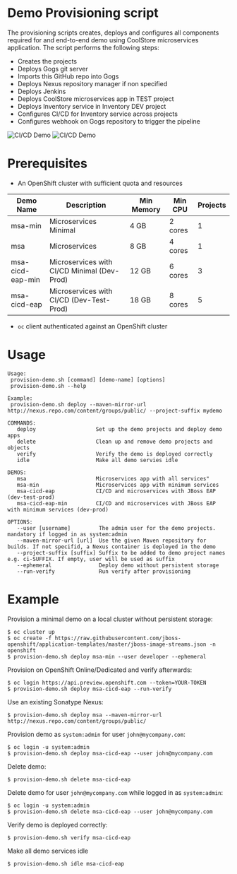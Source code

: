Demo Provisioning script
======================
The provisioning scripts creates, deploys and configures all components required for
and end-to-end demo using CoolStore microservices application. The script performs the following
steps:
* Creates the projects
* Deploys Gogs git server
* Imports this GitHub repo into Gogs
* Deploys Nexus repository manager if non specified
* Deploys Jenkins
* Deploys CoolStore microservices app in TEST project
* Deploys Inventory service in Inventory DEV project
* Configures CI/CD for Inventory service across projects
* Configures webhook on Gogs repository to trigger the pipeline

![CI/CD Demo](../../docs/images/cicd-projects.png?raw=true)
![CI/CD Demo](../../docs/images/cicd-pipeline.png?raw=true)

Prerequisites
============
* An OpenShift cluster with sufficient quota and resources

| Demo Name        | Description                                  | Min Memory | Min CPU | Projects |
|------------------|----------------------------------------------|------------|---------|----------|
| msa-min          | Microservices Minimal                        | 4 GB       | 2 cores | 1        |
| msa              | Microservices                                | 8 GB       | 4 cores | 1        |
| msa-cicd-eap-min | Microservices with CI/CD Minimal (Dev-Prod)  | 12 GB      | 6 cores | 3        |
| msa-cicd-eap     | Microservices with CI/CD (Dev-Test-Prod)     | 18 GB      | 8 cores | 5        |

* `oc` client authenticated against an OpenShift cluster

Usage
============
```
Usage:
 provision-demo.sh [command] [demo-name] [options]
 provision-demo.sh --help

Example:
 provision-demo.sh deploy --maven-mirror-url http://nexus.repo.com/content/groups/public/ --project-suffix mydemo

COMMANDS:
   deploy                   Set up the demo projects and deploy demo apps
   delete                   Clean up and remove demo projects and objects
   verify                   Verify the demo is deployed correctly
   idle                     Make all demo servies idle

DEMOS:
   msa                      Microservices app with all services"
   msa-min                  Microservices app with minimum services
   msa-cicd-eap             CI/CD and microservices with JBoss EAP (dev-test-prod)
   msa-cicd-eap-min         CI/CD and microservices with JBoss EAP with minimum services (dev-prod)

OPTIONS:
   --user [username]         The admin user for the demo projects. mandatory if logged in as system:admin
   --maven-mirror-url [url]  Use the given Maven repository for builds. If not specifid, a Nexus container is deployed in the demo
   --project-suffix [suffix] Suffix to be added to demo project names e.g. ci-SUFFIX. If empty, user will be used as suffix
   --ephemeral               Deploy demo without persistent storage
   --run-verify              Run verify after provisioning
```

Example
============
Provision a minimal demo on a local cluster without persistent storage:
```
$ oc cluster up 
$ oc create -f https://raw.githubusercontent.com/jboss-openshift/application-templates/master/jboss-image-streams.json -n openshift
$ provision-demo.sh deploy msa-min --user developer --ephemeral
```

Provision on OpenShift Online/Dedicated and verify afterwards:
```
$ oc login https://api.preview.openshift.com --token=YOUR-TOKEN
$ provision-demo.sh deploy msa-cicd-eap --run-verify
```

Use an existing Sonatype Nexus:
```
$ provision-demo.sh deploy msa --maven-mirror-url http://nexus.repo.com/content/groups/public/
```

Provision demo as ```system:admin``` for user ```john@mycompany.com```:
```
$ oc login -u system:admin
$ provision-demo.sh deploy msa-cicd-eap --user john@mycompany.com
```

Delete demo:
```
$ provision-demo.sh delete msa-cicd-eap
```

Delete demo for user ```john@mycompany.com``` while logged in as ```system:admin```:
```
$ oc login -u system:admin
$ provision-demo.sh delete msa-cicd-eap --user john@mycompany.com
```

Verify demo is deployed correctly:
```
$ provision-demo.sh verify msa-cicd-eap
```

Make all demo services idle
```
$ provision-demo.sh idle msa-cicd-eap
```
